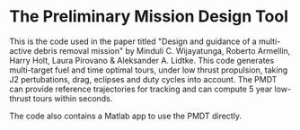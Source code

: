 # The Preliminary Mission Design Tool

This is the code used in the paper titled "Design and guidance of a multi-active debris removal mission" by Minduli C. Wijayatunga, Roberto Armellin, Harry Holt, Laura Pirovano & Aleksander A. Lidtke. This code generates multi-target fuel and time optimal tours, under low thrust propulsion, taking J2 pertubations, drag, eclipses and duty cycles into account. The PMDT can provide reference trajectories for tracking and can compute 5 year low-thrust tours within seconds. 

The code also contains a Matlab app to use the PMDT directly. 
